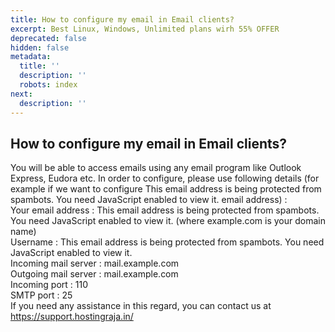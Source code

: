 ```yaml
---
title: How to configure my email in Email clients?
excerpt: Best Linux, Windows, Unlimited plans wirh 55% OFFER
deprecated: false
hidden: false
metadata:
  title: ''
  description: ''
  robots: index
next:
  description: ''
---
```

<div class="hostingraja-forum-article">
<h2>How to configure my email in Email clients?</h2>
<div class="hostingraja-forum-article-inner-div">
<div class="hostingraja-forum-article-contents">
<div class="hostingraja-forum-article-content">You will be able to access emails using any email program like Outlook Express, Eudora etc. In order to configure, please use following details (for example if we want to configure <span id="cloak988e555c33a35cee4bcb05eebb1edcb8">This email address is being protected from spambots. You need JavaScript enabled to view it.</span><script type="text/javascript">
				document.getElementById('cloak988e555c33a35cee4bcb05eebb1edcb8').innerHTML = '';
				var prefix = '&#109;a' + 'i&#108;' + '&#116;o';
				var path = 'hr' + 'ef' + '=';
				var addy988e555c33a35cee4bcb05eebb1edcb8 = '&#105;nf&#111;' + '&#64;';
				addy988e555c33a35cee4bcb05eebb1edcb8 = addy988e555c33a35cee4bcb05eebb1edcb8 + '&#101;x&#97;mpl&#101;' + '&#46;' + 'c&#111;m';
				var addy_text988e555c33a35cee4bcb05eebb1edcb8 = '&#105;nf&#111;' + '&#64;' + '&#101;x&#97;mpl&#101;' + '&#46;' + 'c&#111;m';document.getElementById('cloak988e555c33a35cee4bcb05eebb1edcb8').innerHTML += '<a ' + path + '\'' + prefix + ':' + addy988e555c33a35cee4bcb05eebb1edcb8 + '\'>'+addy_text988e555c33a35cee4bcb05eebb1edcb8+'<\/a>';
		</script> email address) :</div>
<div class="hostingraja-forum-article-content">Your email address : <span id="cloak99d17e365be9947a698f8d58de7af260">This email address is being protected from spambots. You need JavaScript enabled to view it.</span><script type="text/javascript">
				document.getElementById('cloak99d17e365be9947a698f8d58de7af260').innerHTML = '';
				var prefix = '&#109;a' + 'i&#108;' + '&#116;o';
				var path = 'hr' + 'ef' + '=';
				var addy99d17e365be9947a698f8d58de7af260 = '&#105;nf&#111;' + '&#64;';
				addy99d17e365be9947a698f8d58de7af260 = addy99d17e365be9947a698f8d58de7af260 + '&#101;x&#97;mpl&#101;' + '&#46;' + 'c&#111;m';
				var addy_text99d17e365be9947a698f8d58de7af260 = '&#105;nf&#111;' + '&#64;' + '&#101;x&#97;mpl&#101;' + '&#46;' + 'c&#111;m';document.getElementById('cloak99d17e365be9947a698f8d58de7af260').innerHTML += '<a ' + path + '\'' + prefix + ':' + addy99d17e365be9947a698f8d58de7af260 + '\'>'+addy_text99d17e365be9947a698f8d58de7af260+'<\/a>';
		</script> (where example.com is your domain name)<br/> Username : <span id="cloakc8fcdb186d904b3d27585c96133971b1">This email address is being protected from spambots. You need JavaScript enabled to view it.</span><script type="text/javascript">
				document.getElementById('cloakc8fcdb186d904b3d27585c96133971b1').innerHTML = '';
				var prefix = '&#109;a' + 'i&#108;' + '&#116;o';
				var path = 'hr' + 'ef' + '=';
				var addyc8fcdb186d904b3d27585c96133971b1 = '&#105;nf&#111;' + '&#64;';
				addyc8fcdb186d904b3d27585c96133971b1 = addyc8fcdb186d904b3d27585c96133971b1 + '&#101;x&#97;mpl&#101;' + '&#46;' + 'c&#111;m';
				var addy_textc8fcdb186d904b3d27585c96133971b1 = '&#105;nf&#111;' + '&#64;' + '&#101;x&#97;mpl&#101;' + '&#46;' + 'c&#111;m';document.getElementById('cloakc8fcdb186d904b3d27585c96133971b1').innerHTML += '<a ' + path + '\'' + prefix + ':' + addyc8fcdb186d904b3d27585c96133971b1 + '\'>'+addy_textc8fcdb186d904b3d27585c96133971b1+'<\/a>';
		</script><br/> Incoming mail server : mail.example.com<br/> Outgoing mail server : mail.example.com<br/> Incoming port : 110<br/> SMTP port : 25</div>
<div class="hostingraja-forum-article-content">If you need any assistance in this regard, you can contact us at <a href="https://support.hostingraja.in/">https://support.hostingraja.in/</a></div>
</div>
</div>
</div>